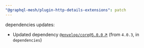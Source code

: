 ```yaml
---
"@graphql-mesh/plugin-http-details-extensions": patch
---
```

dependencies updates:
  - Updated dependency [`@envelop/core@5.0.0` ↗︎](https://www.npmjs.com/package/@envelop/core/v/5.0.0) (from `4.0.3`, in `dependencies`)
